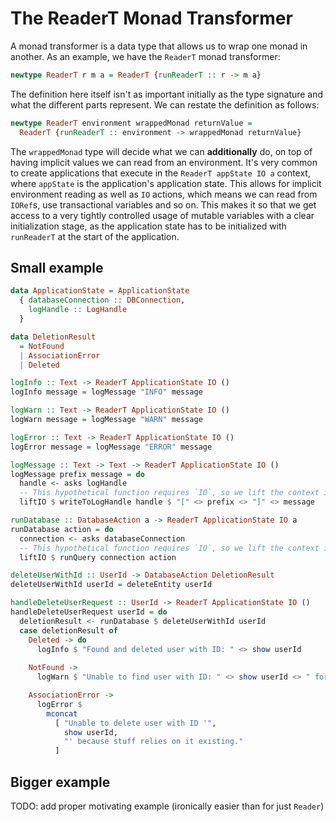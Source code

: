 # The ReaderT Monad Transformer

A monad transformer is a data type that allows us to wrap one monad in another. As an example, we
have the `ReaderT` monad transformer:

```haskell
newtype ReaderT r m a = ReaderT {runReaderT :: r -> m a}
```

The definition here itself isn't as important initially as the type signature and what the different
parts represent. We can restate the definition as follows:

```haskell
newtype ReaderT environment wrappedMonad returnValue =
  ReaderT {runReaderT :: environment -> wrappedMonad returnValue}
```

The `wrappedMonad` type will decide what we can **additionally** do, on top of having implicit
values we can read from an environment. It's very common to create applications that execute in the
`ReaderT appState IO a` context, where `appState` is the application's application state. This
allows for implicit environment reading as well as `IO` actions, which means we can read from
`IORef`s, use transactional variables and so on. This makes it so that we get access to a very
tightly controlled usage of mutable variables with a clear initialization stage, as the application
state has to be initialized with `runReaderT` at the start of the application.

## Small example

```haskell
data ApplicationState = ApplicationState
  { databaseConnection :: DBConnection,
    logHandle :: LogHandle
  }

data DeletionResult
  = NotFound
  | AssociationError
  | Deleted

logInfo :: Text -> ReaderT ApplicationState IO ()
logInfo message = logMessage "INFO" message

logWarn :: Text -> ReaderT ApplicationState IO ()
logWarn message = logMessage "WARN" message

logError :: Text -> ReaderT ApplicationState IO ()
logError message = logMessage "ERROR" message

logMessage :: Text -> Text -> ReaderT ApplicationState IO ()
logMessage prefix message = do
  handle <- asks logHandle
  -- This hypothetical function requires `IO`, so we lift the context into the wrapped `IO` we have
  liftIO $ writeToLogHandle handle $ "[" <> prefix <> "]" <> message

runDatabase :: DatabaseAction a -> ReaderT ApplicationState IO a
runDatabase action = do
  connection <- asks databaseConnection
  -- This hypothetical function requires `IO`, so we lift the context into the wrapped `IO` we have
  liftIO $ runQuery connection action

deleteUserWithId :: UserId -> DatabaseAction DeletionResult
deleteUserWithId userId = deleteEntity userId

handleDeleteUserRequest :: UserId -> ReaderT ApplicationState IO ()
handleDeleteUserRequest userId = do
  deletionResult <- runDatabase $ deleteUserWithId userId
  case deletionResult of
    Deleted -> do
      logInfo $ "Found and deleted user with ID: " <> show userId
      
    NotFound ->
      logWarn $ "Unable to find user with ID: " <> show userId <> " for deletion."

    AssociationError ->
      logError $
        mconcat
          [ "Unable to delete user with ID '",
            show userId,
            "' because stuff relies on it existing."
          ]
```

## Bigger example

TODO: add proper motivating example (ironically easier than for just `Reader`)
